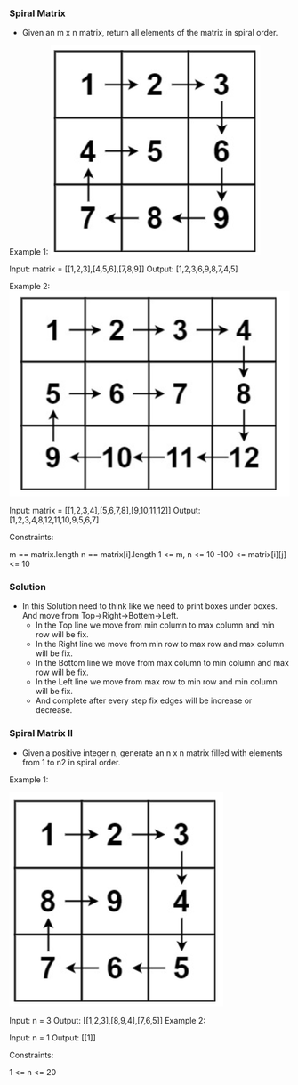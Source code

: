 ### Spiral Matrix
* Given an m x n matrix, return all elements of the matrix in spiral order.

Example 1:
![alt text](image.png)

Input: matrix = [[1,2,3],[4,5,6],[7,8,9]]
Output: [1,2,3,6,9,8,7,4,5]

Example 2:
![alt text](image-1.png)

Input: matrix = [[1,2,3,4],[5,6,7,8],[9,10,11,12]]
Output: [1,2,3,4,8,12,11,10,9,5,6,7]
 

Constraints:

m == matrix.length
n == matrix[i].length
1 <= m, n <= 10
-100 <= matrix[i][j] <= 10


### Solution 
* In this Solution need to think like we need to print boxes under boxes. And move from Top->Right->Bottem->Left.
    - In the Top line we move from min column to max column and min row will be fix.
    - In the Right line we move from min row to max row and max column will be fix.
    - In the Bottom line we move from max column to min column and max row will be fix.
    - In the Left line we move from max row to min row and min column will be fix.
    - And complete after every step fix edges will be increase or decrease.




### Spiral Matrix II
* Given a positive integer n, generate an n x n matrix filled with elements from 1 to n2 in spiral order.

Example 1:

![alt text](image-2.png)

Input: n = 3
Output: [[1,2,3],[8,9,4],[7,6,5]]
Example 2:

Input: n = 1
Output: [[1]]
 

Constraints:

1 <= n <= 20